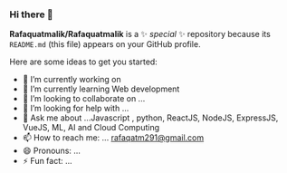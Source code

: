 ### Hi there 👋


**Rafaquatmalik/Rafaquatmalik** is a ✨ _special_ ✨ repository because its `README.md` (this file) appears on your GitHub profile.

Here are some ideas to get you started:

- 🔭 I’m currently working on
- 🌱 I’m currently learning Web development
- 👯 I’m looking to collaborate on ...
- 🤔 I’m looking for help with ...
- 💬 Ask me about ...Javascript , python, ReactJS, NodeJS, ExpressJS, VueJS,  ML, AI and Cloud Computing
- 📫 How to reach me: ... rafaqatm291@gmail.com
- 😄 Pronouns: ...
- ⚡ Fun fact: ...



